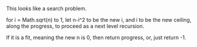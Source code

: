 
This looks like a search problem.   

for i = Math.sqrt(n) to 1, let n-i^2 to be the new i, and i to be the new ceiling, along the progress,  to proceed as a next level recursion.   

If it is a fit, meaning the new n is 0, then return progress, or, just return -1.   

